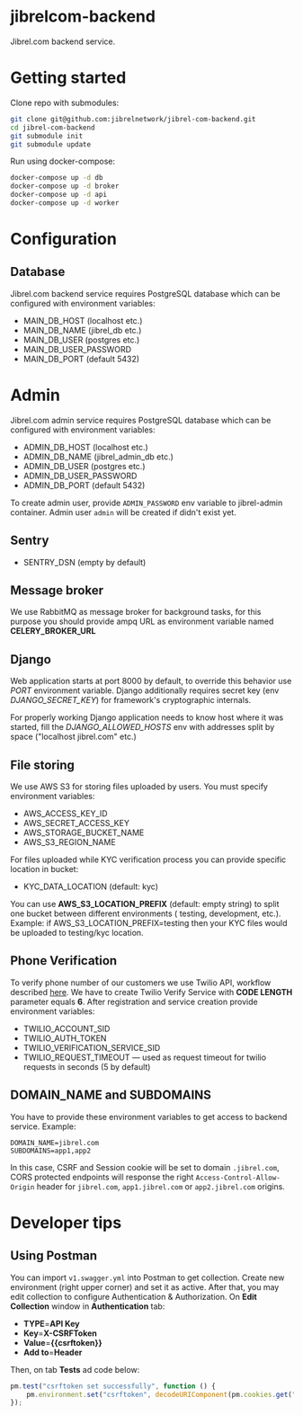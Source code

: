 # jibrelcom-backend

Jibrel.com backend service.

# Getting started

Clone repo with submodules:

```bash
git clone git@github.com:jibrelnetwork/jibrel-com-backend.git
cd jibrel-com-backend
git submodule init
git submodule update
```

Run using docker-compose:

```bash
docker-compose up -d db
docker-compose up -d broker
docker-compose up -d api
docker-compose up -d worker
```

# Configuration

## Database

Jibrel.com backend service requires PostgreSQL database which can be configured with environment variables:

- MAIN_DB_HOST (localhost etc.)
- MAIN_DB_NAME (jibrel_db etc.)
- MAIN_DB_USER (postgres etc.)
- MAIN_DB_USER_PASSWORD
- MAIN_DB_PORT (default 5432)

# Admin

Jibrel.com admin service requires PostgreSQL database  which can be configured with environment variables:

- ADMIN_DB_HOST (localhost etc.)
- ADMIN_DB_NAME (jibrel_admin_db etc.)
- ADMIN_DB_USER (postgres etc.)
- ADMIN_DB_USER_PASSWORD
- ADMIN_DB_PORT (default 5432)

To create admin user, provide `ADMIN_PASSWORD` env variable to jibrel-admin container.
Admin user `admin` will be created if didn't exist yet.

## Sentry

- SENTRY_DSN (empty by default)

## Message broker
We use RabbitMQ as message broker for background tasks, for this purpose you should provide ampq URL as environment variable named **CELERY_BROKER_URL**

## Django
Web application starts at port 8000 by default, to override this behavior use *PORT* environment variable.
Django additionally requires secret key (env *DJANGO_SECRET_KEY*) for framework's cryptographic internals.

For properly working Django application needs to know host where it was started, fill the *DJANGO_ALLOWED_HOSTS* env
with addresses split by space ("localhost jibrel.com" etc.)

## File storing
We use AWS S3 for storing files uploaded by users. You must specify environment variables:
- AWS_ACCESS_KEY_ID
- AWS_SECRET_ACCESS_KEY
- AWS_STORAGE_BUCKET_NAME
- AWS_S3_REGION_NAME

For files uploaded while KYC verification process you can provide specific location in bucket:
 - KYC_DATA_LOCATION (default: kyc)

 You can use **AWS_S3_LOCATION_PREFIX** (default: empty string) to split one bucket between different environments (
 testing, development, etc.). Example: if AWS_S3_LOCATION_PREFIX=testing then your KYC files would be uploaded to
 testing/kyc location.

## Phone Verification
To verify phone number of our customers we use Twilio API, workflow described
[here](https://www.twilio.com/docs/verify/api-beta#phone-verification-workflow).
We have to create Twilio Verify Service with **CODE LENGTH** parameter equals **6**.
After registration and service creation provide environment variables:

- TWILIO_ACCOUNT_SID
- TWILIO_AUTH_TOKEN
- TWILIO_VERIFICATION_SERVICE_SID
- TWILIO_REQUEST_TIMEOUT — used as request timeout for twilio requests in seconds (5 by default)

## DOMAIN_NAME and SUBDOMAINS
You have to provide these environment variables to get access to backend service. Example:
```
DOMAIN_NAME=jibrel.com
SUBDOMAINS=app1,app2
```
In this case, CSRF and Session cookie will be set to domain `.jibrel.com`, CORS protected endpoints will response
 the right `Access-Control-Allow-Origin` header for `jibrel.com`, `app1.jibrel.com` or `app2.jibrel.com` origins.

# Developer tips

## Using Postman

You can import `v1.swagger.yml` into Postman to get collection.
Create new environment (right upper corner) and set it as active.
After that, you may edit collection to configure Authentication & Authorization.
On **Edit Collection** window in **Authentication** tab:
- **TYPE**=**API Key**
- **Key**=**X-CSRFToken**
- **Value**=**{{csrftoken}}**
- **Add to**=**Header**

Then, on tab **Tests** ad code below:
```javascript
pm.test("csrftoken set successfully", function () {
    pm.environment.set("csrftoken", decodeURIComponent(pm.cookies.get("csrftoken")))
});
```

